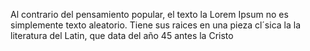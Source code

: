 Al contrario del pensamiento popular, el texto la Lorem Ipsum no es simplemente texto aleatorio. 
Tiene sus raices en una pieza cl´sica la la literatura del Latin, que data del año 
45 antes la Cristo